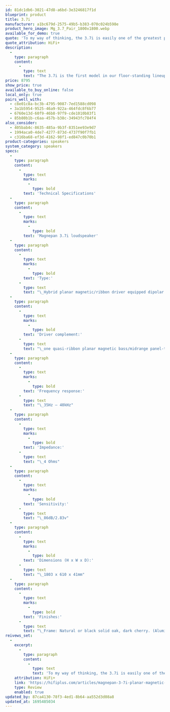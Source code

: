 ```yaml
---
id: 81dc1db6-3021-47d8-a6bd-3e3246817f1d
blueprint: product
title: 3.7i
manufacturer: a1bc679d-2575-49b5-b383-070c024b598e
product_hero_image: Mg_3.7_Pair_1800x1800.webp
available_for_demo: true
quote: 'To my way of thinking, the 3.7i is easily one of the greatest performers I’ve yet heard in its price class—in large part because it does so many things right and so few things wrong'
quote_attribution: HiFi+
description:
  -
    type: paragraph
    content:
      -
        type: text
        text: "The 3.7i is the first model in our floor-standing lineup to incorporate our famous ribbon tweeter along with quasi-ribbon bass and midrange drivers.\_"
price: 8795
show_price: true
available_to_buy_online: false
local_only: true
pairs_well_with:
  - c8e01c8a-bc3b-4795-9087-7ed1588cd098
  - 3a1b5954-9525-46a9-922a-464fdc8f6b77
  - 6760e13d-60f9-46b8-97f9-cde1010b83f1
  - 85b80b1b-c6aa-457b-b38c-34943fc784f4
also_consider:
  - 405bab4c-8635-485a-9b3f-8351ee93e9d7
  - 1994aca0-4de7-4277-873d-4737f90f7fb1
  - c316ba68-ef3d-4162-98f1-ed847c0b70b1
product-categories: speakers
system_category: speakers
specs:
  -
    type: paragraph
    content:
      -
        type: text
        marks:
          -
            type: bold
        text: 'Technical Specifications'
  -
    type: paragraph
    content:
      -
        type: text
        marks:
          -
            type: bold
        text: 'Magnepan 3.7i loudspeaker'
  -
    type: paragraph
    content:
      -
        type: text
        marks:
          -
            type: bold
        text: 'Type:'
      -
        type: text
        text: "\_Hybrid planar magnetic/ribbon driver equipped dipolar loudspeaker (featuring a quasi-ribbon type bass/midrange driver and a true ribbon tweeter)"
  -
    type: paragraph
    content:
      -
        type: text
        marks:
          -
            type: bold
        text: 'Driver complement:'
      -
        type: text
        text: "\_one quasi-ribbon planar magnetic bass/midrange panel-type driver, one true ribbon tweeter."
  -
    type: paragraph
    content:
      -
        type: text
        marks:
          -
            type: bold
        text: 'Frequency response:'
      -
        type: text
        text: "\_35Hz – 40kHz"
  -
    type: paragraph
    content:
      -
        type: text
        marks:
          -
            type: bold
        text: 'Impedance:'
      -
        type: text
        text: "\_4 Ohms"
  -
    type: paragraph
    content:
      -
        type: text
        marks:
          -
            type: bold
        text: 'Sensitivity:'
      -
        type: text
        text: "\_86dB/2.83v"
  -
    type: paragraph
    content:
      -
        type: text
        marks:
          -
            type: bold
        text: 'Dimensions (H x W x D):'
      -
        type: text
        text: "\_1803 x 610 x 41mm"
  -
    type: paragraph
    content:
      -
        type: text
        marks:
          -
            type: bold
        text: 'Finishes:'
      -
        type: text
        text: "\_Frame: Natural or black solid oak, dark cherry. (Aluminium) Silver, red, or black. Fabric: Off-white, black, and dark grey."
reivews_set:
  -
    excerpt:
      -
        type: paragraph
        content:
          -
            type: text
            text: 'To my way of thinking, the 3.7i is easily one of the greatest performers I’ve yet heard in its price class—in large part because it does so many things right and so few things wrong. True, the 3.7i needs quite a bit of space and a lot of power to give of its best, but meet those requirements and the Maggies will serve up the sorts of rich, rare, and refined listening experiences typically associated with loudspeakers several times their price.'
    attribution: HiFi+
    link: 'https://hifiplus.com/articles/magnepan-3-7i-planar-magnetic-ribbon-and-dwm-woofer-loudspeaker-system/'
    type: Review
    enabled: true
updated_by: 87ca4130-78f3-4ed1-8b64-aa552d3d08a8
updated_at: 1695485034
---
```

